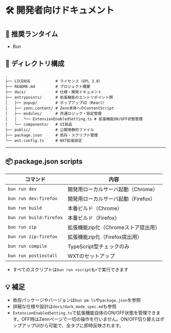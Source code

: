 # 🛠️ 開発者向けドキュメント

## 🚀 推奨ランタイム

- Bun

## 📁 ディレクトリ構成

```
.
├── LICENSE           # ライセンス（GPL 3.0）
├── README.md         # プロジェクト概要
├── docs/             # 仕様・開発ドキュメント
├── entrypoints/      # 拡張機能のエントリポイント群
│   ├── popup/        # ポップアップUI（React）
│   ├── zenn.content/ # Zenn本体へのContentScript
│   ├── modules/      # 共通ロジック・設定管理
│   │   └── ExtensionEnabledSetting.ts # 拡張機能ON/OFF状態管理
│   └── components/   # UI部品
├── public/           # 公開用静的ファイル
├── package.json      # 依存・スクリプト管理
└── wxt.config.ts     # WXT拡張設定
```

---

## 📦 package.json scripts

| コマンド              | 内容                                 |
|----------------------|--------------------------------------|
| `bun run dev`        | 開発用ローカルサーバ起動（Chrome）   |
| `bun run dev:firefox`| 開発用ローカルサーバ起動（Firefox）   |
| `bun run build`      | 本番ビルド（Chrome）                  |
| `bun run build:firefox`| 本番ビルド（Firefox）               |
| `bun run zip`        | 拡張機能zip化（Chromeストア提出用）   |
| `bun run zip:firefox`| 拡張機能zip化（Firefox提出用）        |
| `bun run compile`    | TypeScript型チェックのみ              |
| `bun run postinstall`| WXTのセットアップ                     |

- すべてのスクリプトは`bun run <script名>`で実行できます

## 💡 補足
- 依存パッケージやバージョンは`bun pm ls`や`package.json`を参照
- 詳細な仕様や設計は`docs/dark_mode_spec.md`も参照
- `ExtensionEnabledSetting.ts`で拡張機能自体のON/OFF状態を管理できます。OFF時はZennページで一切の操作を行いません。ON/OFF切り替えはポップアップUIから可能で、全タブに即時反映されます。
